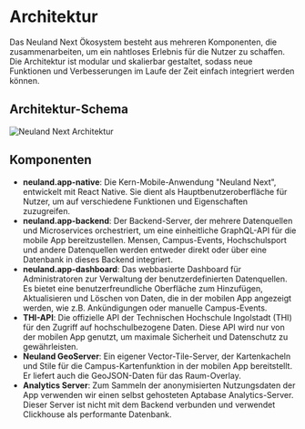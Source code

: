 # Architektur
Das Neuland Next Ökosystem besteht aus mehreren Komponenten, die zusammenarbeiten, um ein nahtloses Erlebnis für die Nutzer zu schaffen. Die Architektur ist modular und skalierbar gestaltet, sodass neue Funktionen und Verbesserungen im Laufe der Zeit einfach integriert werden können.

## Architektur-Schema
![Neuland Next Architektur](/assets/architecture.svg)


## Komponenten

- **neuland.app-native**: Die Kern-Mobile-Anwendung "Neuland Next", entwickelt mit React Native. Sie dient als Hauptbenutzeroberfläche für Nutzer, um auf verschiedene Funktionen und Eigenschaften zuzugreifen.
- **neuland.app-backend**: Der Backend-Server, der mehrere Datenquellen und Microservices orchestriert, um eine einheitliche GraphQL-API für die mobile App bereitzustellen. Mensen, Campus-Events, Hochschulsport und andere Datenquellen werden entweder direkt oder über eine Datenbank in dieses Backend integriert.
- **neuland.app-dashboard**: Das webbasierte Dashboard für Administratoren zur Verwaltung der benutzerdefinierten Datenquellen. Es bietet eine benutzerfreundliche Oberfläche zum Hinzufügen, Aktualisieren und Löschen von Daten, die in der mobilen App angezeigt werden, wie z.B. Ankündigungen oder manuelle Campus-Events.
- **THI-API**: Die offizielle API der Technischen Hochschule Ingolstadt (THI) für den Zugriff auf hochschulbezogene Daten. Diese API wird nur von der mobilen App genutzt, um maximale Sicherheit und Datenschutz zu gewährleisten.
- **Neuland GeoServer**: Ein eigener Vector-Tile-Server, der Kartenkacheln und Stile für die Campus-Kartenfunktion in der mobilen App bereitstellt. Er liefert auch die GeoJSON-Daten für das Raum-Overlay.
- **Analytics Server**: Zum Sammeln der anonymisierten Nutzungsdaten der App verwenden wir einen selbst gehosteten Aptabase Analytics-Server. Dieser Server ist nicht mit dem Backend verbunden und verwendet Clickhouse als performante Datenbank.